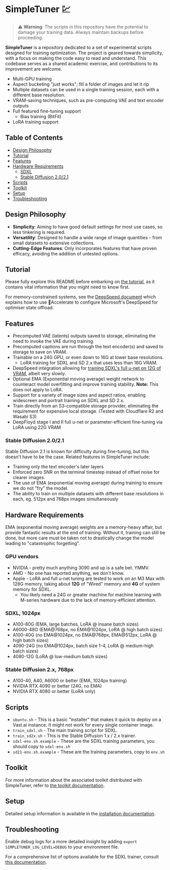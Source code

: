 # SimpleTuner 💹

> ⚠️ **Warning**: The scripts in this repository have the potential to damage your training data. Always maintain backups before proceeding.

**SimpleTuner** is a repository dedicated to a set of experimental scripts designed for training optimization. The project is geared towards simplicity, with a focus on making the code easy to read and understand. This codebase serves as a shared academic exercise, and contributions to its improvement are welcome.

* Multi-GPU training
* Aspect bucketing "just works"; fill a folder of images and let it rip
* Multiple datasets can be used in a single training session, each with a different base resolution.
* VRAM-saving techniques, such as pre-computing VAE and text encoder outputs
* Full featured fine-tuning support
  * Bias training (BitFit)
* LoRA training support

## Table of Contents

- [Design Philosophy](#design-philosophy)
- [Tutorial](#tutorial)
- [Features](#features)
- [Hardware Requirements](#hardware-requirements)
  - [SDXL](#sdxl)
  - [Stable Diffusion 2.0/2.1](#stable-diffusion-2x)
- [Scripts](#scripts)
- [Toolkit](#toolkit)
- [Setup](#setup)
- [Troubleshooting](#troubleshooting)

## Design Philosophy

- **Simplicity**: Aiming to have good default settings for most use cases, so less tinkering is required.
- **Versatility**: Designed to handle a wide range of image quantities - from small datasets to extensive collections.
- **Cutting-Edge Features**: Only incorporates features that have proven efficacy, avoiding the addition of untested options.

## Tutorial

Please fully explore this README before embarking on [the tutorial](/TUTORIAL.md), as it contains vital information that you might need to know first.

For memory-constrained systems, see the [DeepSpeed document](/documentation/DEEPSPEED.md) which explains how to use 🤗Accelerate to configure Microsoft's DeepSpeed for optimiser state offload.

## Features

- Precomputed VAE (latents) outputs saved to storage, eliminating the need to invoke the VAE during training.
- Precomputed captions are run through the text encoder(s) and saved to storage to save on VRAM.
- Trainable on a 24G GPU, or even down to 16G at lower base resolutions.
  - LoRA training for SDXL and SD 2.x that uses less than 16G VRAM.
- DeepSpeed integration allowing for [training SDXL's full u-net on 12G of VRAM](/documentation/DEEPSPEED.md), albeit very slowly.
- Optional EMA (Exponential moving average) weight network to counteract model overfitting and improve training stability. **Note:** This does not apply to LoRA.
- Support for a variety of image sizes and aspect ratios, enabling widescreen and portrait training on SDXL and SD 2.x.
- Train directly from an S3-compatible storage provider, eliminating the requirement for expensive local storage. (Tested with Cloudflare R2 and Wasabi S3)
- DeepFloyd stage I and II full u-net or parameter-efficient fine-tuning via LoRA using 22G VRAM

### Stable Diffusion 2.0/2.1

Stable Diffusion 2.1 is known for difficulty during fine-tuning, but this doesn't have to be the case. Related features in SimpleTuner include:

- Training only the text encoder's later layers
- Enforced zero SNR on the terminal timestep instead of offset noise for clearer images.
- The use of EMA (exponential moving average) during training to ensure we do not "fry" the model.
- The ability to train on multiple datasets with different base resolutions in each, eg. 512px and 768px images simultaneously

## Hardware Requirements

EMA (exponential moving average) weights are a memory-heavy affair, but provide fantastic results at the end of training. Without it, training can still be done, but more care must be taken not to drastically change the model leading to "catastrophic forgetting".

### GPU vendors

* NVIDIA - pretty much anything 3090 and up is a safe bet. YMMV.
* AMD - No one has reported anything, we don't know.
* Apple - LoRA and full u-net tuning are tested to work on an M3 Max with 128G memory, taking about **12G** of "Wired" memory and **4G** of system memory for SDXL.
  * You likely need a 24G or greater machine for machine learning with M-series hardware due to the lack of memory-efficient attention.

### SDXL, 1024px

* A100-80G (EMA, large batches, LoRA @ insane batch sizes)
* A6000-48G (EMA@768px, no EMA@1024px, LoRA @ high batch sizes)
* A100-40G (no EMA@1024px, no EMA@768px, EMA@512px, LoRA @ high batch sizes)
* 4090-24G (no EMA@1024px, batch size 1-4, LoRA @ medium-high batch sizes)
* 4080-12G (LoRA @ low-medium batch sizes)

### Stable Diffusion 2.x, 768px

* A100-40, A40, A6000 or better (EMA, 1024px training)
* NVIDIA RTX 4090 or better (24G, no EMA)
* NVIDIA RTX 4080 or better (LoRA only)

## Scripts

* `ubuntu.sh` - This is a basic "installer" that makes it quick to deploy on a Vast.ai instance. It might not work for every single container image.
* `train_sdxl.sh` - The main training script for SDXL.
* `train_sd2x.sh` - This is the Stable Diffusion 1.x / 2.x trainer.
* `sdxl-env.sh.example` - These are the SDXL training parameters, you should copy to `sdxl-env.sh`
* `sd21-env.sh.example` - These are the training parameters, copy to `env.sh`

## Toolkit

For more information about the associated toolkit distributed with SimpleTuner, refer to [the toolkit documentation](/toolkit/README.md).

## Setup

Detailed setup information is available in the [installation documentation](/INSTALL.md).

## Troubleshooting

Enable debug logs for a more detailed insight by adding `export SIMPLETUNER_LOG_LEVEL=DEBUG` to your environment file.

For a comprehensive list of options available for the SDXL trainer, consult [this documentation](/OPTIONS.md).

